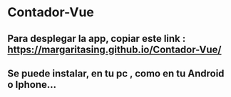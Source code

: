 # Contador-Vue
## Para desplegar la app, copiar este link : https://margaritasing.github.io/Contador-Vue/
## Se puede instalar, en tu pc , como en tu Android o Iphone...

